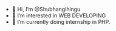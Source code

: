 - 👋 Hi, I’m @Shubhangihingu
- 👀 I’m interested in WEB DEVELOPING
- 🌱 I’m currently doing internship in PHP.

<!---
Shubhangihingu/Shubhangihingu is a ✨ special ✨ repository because its `README.md` (this file) appears on your GitHub profile.
You can click the Preview link to take a look at your changes.
--->
